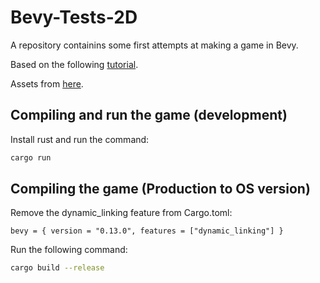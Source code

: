 # Bevy-Tests-2D
A repository containins some first attempts at making a game in Bevy.

Based on the following [tutorial](https://www.youtube.com/watch?v=1QI3cHVpqbs&list=PL6uRoaCCw7GMujF_6PtzvkrZBlB_ZKWyZ).

Assets from [here](https://pixelfrog-assets.itch.io/pixel-adventure-1?download).

## Compiling and run the game (development)
Install rust and run the command:
```bash
cargo run
```

## Compiling the game (Production to OS version)
Remove the dynamic_linking feature from Cargo.toml:
```
bevy = { version = "0.13.0", features = ["dynamic_linking"] }
```
Run the following command:
```bash
cargo build --release
```